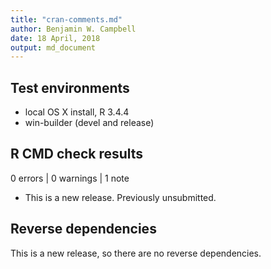 ```yaml
---
title: "cran-comments.md"
author: Benjamin W. Campbell
date: 18 April, 2018
output: md_document
---
```


## Test environments
* local OS X install, R 3.4.4
* win-builder (devel and release)

## R CMD check results

0 errors | 0 warnings | 1 note

* This is a new release.  Previously unsubmitted. 

## Reverse dependencies

This is a new release, so there are no reverse dependencies.


